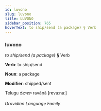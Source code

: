 ```yaml
---
id: luvono
slug: luvono
title: LUVONO
sidebar_position: 765
hoverText: to ship/send (a package) § Verb
---
```


### luvono

*to ship/send (a package)* **§** Verb

**Verb**: to ship/send

**Noun**: a package

**Modifier**: shipped/sent

Telugu రవాణా ravāṇā [rɐvaːnaː]

*Dravidian Language Family*